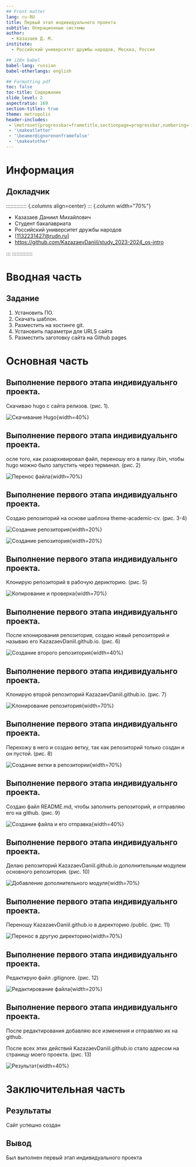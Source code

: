 ```yaml
---
## Front matter
lang: ru-RU
title: Первый этап индивидуального проекта
subtitle: Операционные системы
author:
  - Казазаев Д. М.
institute:
  - Российский университет дружбы народов, Москва, Россия

## i18n babel
babel-lang: russian
babel-otherlangs: english

## Formatting pdf
toc: false
toc-title: Содержание
slide_level: 2
aspectratio: 169
section-titles: true
theme: metropolis
header-includes:
 - \metroset{progressbar=frametitle,sectionpage=progressbar,numbering=fraction}
 - '\makeatletter'
 - '\beamer@ignorenonframefalse'
 - '\makeatother'
---
```


# Информация

## Докладчик

:::::::::::::: {.columns align=center}
::: {.column width="70%"}

  * Казазаев Даниил Михайлович
  * Студент бакалавриата
  * Российский университет дружбы народов
  * [1132231427@rudn.ru]
  * <https://github.com/KazazaevDaniil/study_2023-2024_os-intro>

:::
::::::::::::::

# Вводная часть

## Задание

1. Установить ПО.
2. Скачать шаблон.
3. Разместить на хостинге git.
4. Установить параметри для URLS сайта
5. Разместить заготовку сайта на Github pages

# Основная часть

## Выполнение первого этапа индивидуальнго проекта. 

Скачиваю hugo с сайта релизов. (рис. 1).

![Скачивание Hugo](image/1.png){width=40%}

## Выполнение первого этапа индивидуальнго проекта. 

осле того, как разархивировал файл, переношу его в папку /bin, чтобы hugo можно было запустить через терминал. (рис. 2)

![Перенос файла](image/2.png){width=70%}

## Выполнение первого этапа индивидуальнго проекта. 

Создаю репозиторий на основе шаблона theme-academic-cv. (рис. 3-4)

![Создание репозитория](image/3.png){width=20%}

![Создание репозитория](image/4.png){width=20%}

## Выполнение первого этапа индивидуальнго проекта. 

Клонирую репозиторий в рабочую дерикторию. (рис. 5)

![Копирование и проверка](image/5.png){width=70%}

## Выполнение первого этапа индивидуальнго проекта. 

После клонирования репозитория, создаю новый репозиторий и называю его KazazaevDaniil.github.io. (рис. 6)

![Создание второго репозитория](image/6.png){width=40%}

## Выполнение первого этапа индивидуальнго проекта. 

Клонирую второй репозиторий KazazaevDaniil.github.io. (рис. 7)

![Клонирование репозитория](image/7.png){width=70%}

## Выполнение первого этапа индивидуальнго проекта. 

Перехожу в него и создаю ветку, так как репозиторий только создан и он пустой. (рис. 8)

![Создание ветки в репозитории](image/8.png){width=70%}

## Выполнение первого этапа индивидуальнго проекта. 

Создаю файл README.md, чтобы заполнить репозиторий, и отправляю его на github. (рис. 9)

![Создание файла и его отправка](image/9.png){width=40%}

## Выполнение первого этапа индивидуальнго проекта. 

Делаю репозиторий KazazaevDaniil.github.io дополнительным модулем основного репозитория. (рис. 10)

![Добавление дополнительного модуля](image/10.png){width=70%}

## Выполнение первого этапа индивидуальнго проекта. 

Переношу KazazaevDaniil.github.io в директорию /public. (рис. 11)

![Перенос в другую директорию](image/11.png){width=70%}

## Выполнение первого этапа индивидуальнго проекта. 

Редактирую файл .gitignore. (рис. 12)

![Редактирование файла](image/12.png){width=20%}

## Выполнение первого этапа индивидуальнго проекта. 

После редактирования добавляю все изменения и отправляю их на github.

После всех этих действий KazazaevDaniil.github.io стало адресом на страницу моего проекта. (рис. 13)

![Результат](image/13.png){width=40%}

# Заключительная часть

## Результаты

Сайт успешно создан

## Вывод

Был выполнен первый этап индивидуального проекта
